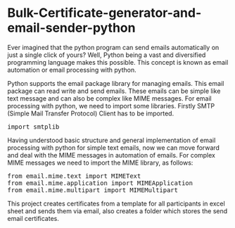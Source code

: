 # Bulk-Certificate-generator-and-email-sender-python

Ever imagined that the python program can send emails automatically on just a single click of yours? Well, Python being a 
vast and diversified programming language makes this possible. This concept is known as email automation or email processing 
with python. 

Python supports the email package library for managing emails. This email package can read write and send emails. 
These emails can be simple like text message and can also be complex like MIME messages. For email processing with python,
we need to import some libraries. Firstly SMTP (Simple Mail Transfer Protocol) Client has to be imported.
<pre>
import smtplib
</pre>

Having understood basic structure and general implementation of email processing with python for simple text emails, 
now we can move forward and deal with the MIME messages in automation of emails. 
For complex MIME messages we need to import the MIME library, as follows:
<pre>
from email.mime.text import MIMEText
from email.mime.application import MIMEApplication
from email.mime.multipart import MIMEMultipart
</pre>

This project creates certificates from a template for all participants in excel sheet and sends them via email, also creates a folder which stores the send email certificates.
